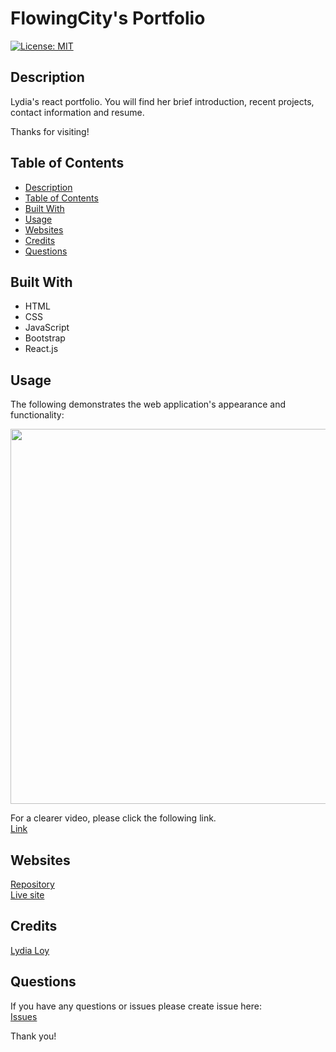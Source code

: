 # FlowingCity's Portfolio
 
[![License: MIT](https://img.shields.io/badge/License-MIT-yellow.svg)](https://opensource.org/licenses/MIT)
 


## Description
Lydia's react portfolio. You will find her brief introduction, recent projects, contact information and resume.

Thanks for visiting!



## Table of Contents
  - [Description](#description)
  - [Table of Contents](#table-of-contents)
  - [Built With](#built-with)
  - [Usage](#usage)
  - [Websites](#websites)
  - [Credits](#credits)
  - [Questions](#questions)



## Built With
  * HTML 
  * CSS
  * JavaScript
  * Bootstrap
  * React.js
 


## Usage 
The following demonstrates the web application's appearance and functionality:



<img src="./public/assets/images/Lydia React Portfolio.gif" width="600" height="" />

For a clearer video, please click the following link.<br />
[Link](https://watch.screencastify.com/v/U97LUJujZVl2Ix9zFbB9)



## Websites
[Repository](https://github.com/flowingcityloy/react-portfolio)<br />
[Live site](https://flowingcityloy.github.io/react-portfolio/)



## Credits

  [Lydia Loy](https://github.com/flowingcityloy)<br/>



## Questions
  
If you have any questions or issues please create issue here:<br/>
[Issues](https://github.com/flowingcityloy/react-portfolio/issues) 


Thank you!
